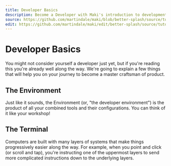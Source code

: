 ```yaml
---
title: Developer Basics
description: Become a Developer with Maki's introduction to development.
source: https://github.com/martindale/maki/blob/better-splash/source/tutorials/developer-basics.md
edit: https://github.com/martindale/maki/edit/better-splash/source/tutorials/developer-basics.md
---
```

# Developer Basics
You might not consider yourself a developer just yet, but if you're reading this
you're already well along the way.  We're going to explain a few things that 
will help you on your journey to become a master craftsman of product.

## <a name="environment">The Environment</a>
Just like it sounds, the Environment (or, "the developer environment") is the
product of all your combined tools and their configurations.  You can think of
it like your workshop!

## <a name="terminal">The Terminal</a>
Computers are built with many layers of systems that make things progressively
easier along the way.  For example, when you point and click (or scroll and
tap), you're instructing one of the uppermost layers to send more complicated
instructions down to the underlying layers.
